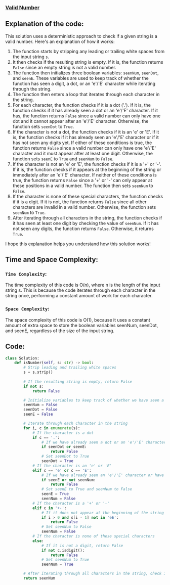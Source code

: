 ### [Valid Number](https://leetcode.com/problems/valid-number/description/)

## Explanation of the code:
This solution uses a deterministic approach to check if a given string is a valid number. Here's an explanation of how it works:

1. The function starts by stripping any leading or trailing white spaces from the input string `s`.
2. It then checks if the resulting string is empty. If it is, the function returns `False` since an empty string is not a valid number.
3. The function then initializes three boolean variables: `seenNum`, `seenDot`, and `seenE`. These variables are used to keep track of whether the function has seen a digit, a dot, or an 'e'/'E' character while iterating through the string.
4. The function then enters a loop that iterates through each character in the string.
5. For each character, the function checks if it is a dot ('.'). If it is, the function checks if it has already seen a dot or an 'e'/'E' character. If it has, the function returns `False` since a valid number can only have one dot and it cannot appear after an 'e'/'E' character. Otherwise, the function sets `seenDot` to `True`.
6. If the character is not a dot, the function checks if it is an 'e' or 'E'. If it is, the function checks if it has already seen an 'e'/'E' character or if it has not seen any digits yet. If either of these conditions is true, the function returns `False` since a valid number can only have one 'e'/'E' character and it must appear after at least one digit. Otherwise, the function sets `seenE` to `True` and `seenNum` to `False`.
7. If the character is not an 'e' or 'E', the function checks if it is a '+' or '-'. If it is, the function checks if it appears at the beginning of the string or immediately after an 'e'/'E' character. If neither of these conditions is true, the function returns `False` since a '+' or '-' can only appear at these positions in a valid number. The function then sets `seenNum` to `False`.
8. If the character is none of these special characters, the function checks if it is a digit. If it is not, the function returns `False` since all other characters are invalid in a valid number. Otherwise, the function sets `seenNum` to `True`.
9. After iterating through all characters in the string, the function checks if it has seen at least one digit by checking the value of `seenNum`. If it has not seen any digits, the function returns `False`. Otherwise, it returns `True`.

I hope this explanation helps you understand how this solution works!

## Time and Space Complexity:
### `Time Complexity`:
The time complexity of this code is O(n), where n is the length of the input string s. This is because the code iterates through each character in the string once, performing a constant amount of work for each character.

### `Space Complexity`:
The space complexity of this code is O(1), because it uses a constant amount of extra space to store the boolean variables seenNum, seenDot, and seenE, regardless of the size of the input string.

## Code:
```py
class Solution:
    def isNumber(self, s: str) -> bool:
        # Strip leading and trailing white spaces
        s = s.strip()
        
        # If the resulting string is empty, return False
        if not s:
            return False

        # Initialize variables to keep track of whether we have seen a digit, a dot, or an 'e'/'E' character
        seenNum = False
        seenDot = False
        seenE = False

        # Iterate through each character in the string
        for i, c in enumerate(s):
            # If the character is a dot
            if c == '.':
                # If we have already seen a dot or an 'e'/'E' character, return False
                if seenDot or seenE:
                    return False
                # Set seenDot to True
                seenDot = True
            # If the character is an 'e' or 'E'
            elif c == 'e' or c == 'E':
                # If we have already seen an 'e'/'E' character or have not seen any digits yet, return False
                if seenE or not seenNum:
                    return False
                # Set seenE to True and seenNum to False
                seenE = True
                seenNum = False
            # If the character is a '+' or '-'
            elif c in '+-':
                # If it does not appear at the beginning of the string or immediately after an 'e'/'E' character, return False
                if i > 0 and s[i - 1] not in 'eE':
                    return False
                # Set seenNum to False
                seenNum = False
            # If the character is none of these special characters
            else:
                # If it is not a digit, return False
                if not c.isdigit():
                    return False
                # Set seenNum to True
                seenNum = True

        # After iterating through all characters in the string, check if we have seen at least one digit. If not, return False. Otherwise, return True.
        return seenNum


```
